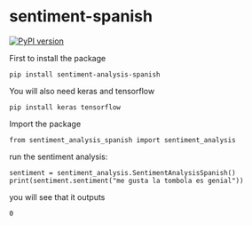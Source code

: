 # sentiment-spanish


[![PyPI version](https://badge.fury.io/py/sentiment_analysis_spanish.svg)](https://badge.fury.io/py/sentiment_analysis_spanish)

First to install the package

```
pip install sentiment-analysis-spanish
```

You will also need keras and tensorflow

```
pip install keras tensorflow
```

Import the package

```
from sentiment_analysis_spanish import sentiment_analysis

```

run the sentiment analysis:

```
sentiment = sentiment_analysis.SentimentAnalysisSpanish()
print(sentiment.sentiment("me gusta la tombola es genial"))

```

you will see that it outputs 

```
0
```